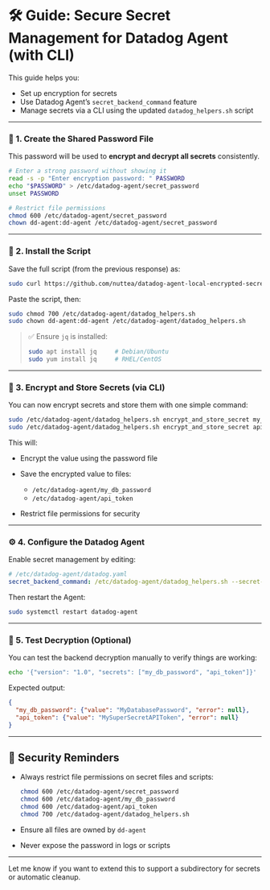 # 🛠️ Guide: Secure Secret Management for Datadog Agent (with CLI)

This guide helps you:

* Set up encryption for secrets
* Use Datadog Agent’s `secret_backend_command` feature
* Manage secrets via a CLI using the updated `datadog_helpers.sh` script

---

### 🔐 1. Create the Shared Password File

This password will be used to **encrypt and decrypt all secrets** consistently.

```bash
# Enter a strong password without showing it
read -s -p "Enter encryption password: " PASSWORD
echo "$PASSWORD" > /etc/datadog-agent/secret_password
unset PASSWORD

# Restrict file permissions
chmod 600 /etc/datadog-agent/secret_password
chown dd-agent:dd-agent /etc/datadog-agent/secret_password
```

---

### 📜 2. Install the Script

Save the full script (from the previous response) as:

```bash
sudo curl https://github.com/nuttea/datadog-agent-local-encrypted-secret-backend-command/raw/refs/heads/main/datadog_helpers.sh -o /etc/datadog-agent/datadog_helpers.sh
```

Paste the script, then:

```bash
sudo chmod 700 /etc/datadog-agent/datadog_helpers.sh
sudo chown dd-agent:dd-agent /etc/datadog-agent/datadog_helpers.sh
```

> ✅ Ensure `jq` is installed:
>
> ```bash
> sudo apt install jq     # Debian/Ubuntu
> sudo yum install jq     # RHEL/CentOS
> ```

---

### 🔏 3. Encrypt and Store Secrets (via CLI)

You can now encrypt secrets and store them with one simple command:

```bash
sudo /etc/datadog-agent/datadog_helpers.sh encrypt_and_store_secret my_db_password "MyDatabasePassword"
sudo /etc/datadog-agent/datadog_helpers.sh encrypt_and_store_secret api_token "MySuperSecretAPIToken"
```

This will:

* Encrypt the value using the password file
* Save the encrypted value to files:

  * `/etc/datadog-agent/my_db_password`
  * `/etc/datadog-agent/api_token`
* Restrict file permissions for security

---

### ⚙️ 4. Configure the Datadog Agent

Enable secret management by editing:

```yaml
# /etc/datadog-agent/datadog.yaml
secret_backend_command: /etc/datadog-agent/datadog_helpers.sh --secret-backend
```

Then restart the Agent:

```bash
sudo systemctl restart datadog-agent
```

---

### 🧪 5. Test Decryption (Optional)

You can test the backend decryption manually to verify things are working:

```bash
echo '{"version": "1.0", "secrets": ["my_db_password", "api_token"]}' | /etc/datadog-agent/datadog_helpers.sh --secret-backend
```

Expected output:

```json
{
  "my_db_password": {"value": "MyDatabasePassword", "error": null},
  "api_token": {"value": "MySuperSecretAPIToken", "error": null}
}
```

---

## 🔐 Security Reminders

* Always restrict file permissions on secret files and scripts:

  ```bash
  chmod 600 /etc/datadog-agent/secret_password
  chmod 600 /etc/datadog-agent/my_db_password
  chmod 600 /etc/datadog-agent/api_token
  chmod 700 /etc/datadog-agent/datadog_helpers.sh
  ```
* Ensure all files are owned by `dd-agent`
* Never expose the password in logs or scripts

---

Let me know if you want to extend this to support a subdirectory for secrets or automatic cleanup.
